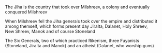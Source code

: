 The Jiha is the country that took over Milshreev, a colony and eventually conquered Milshreev

When Milshreev fell the Jiha generals took over the empire and distributed it among themself, which forms present day Jiralta, Dalanet, Holy Shreev, New Shreev, Manok and of course Stoneland

The Six Generals, two of which practiced Rikenism, three Fuyanists (Stoneland, Jiralta and Manok) and an atheist (Dalanet, who worship guns)